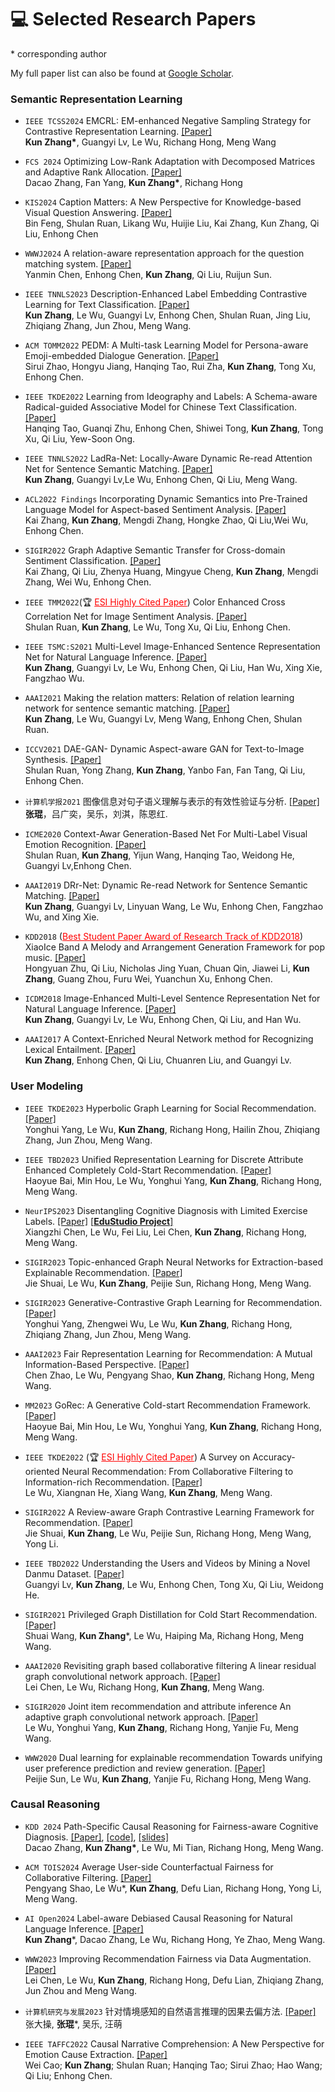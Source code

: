 # 💻 Selected Research Papers
\* corresponding author

My full paper list can also be found at [Google Scholar](https://scholar.google.com/citations?user=40coXH4AAAAJ).

### Semantic Representation Learning
- ``IEEE TCSS2024`` EMCRL: EM-enhanced Negative Sampling Strategy for Contrastive Representation Learning. [\[Paper\]](https://ieeexplore.ieee.org/document/10705792)  
**Kun Zhang\***, Guangyi Lv, Le Wu, Richang Hong, Meng Wang

- ``FCS 2024`` Optimizing Low-Rank Adaptation with Decomposed Matrices and Adaptive Rank Allocation. [\[Paper\]](https://zhangkunzk.github.io/)  
Dacao Zhang, Fan Yang, **Kun Zhang\***, Richang Hong

- ``KIS2024`` Caption Matters: A New Perspective for Knowledge-based Visual Question Answering. [\[Paper\]](https://link.springer.com/article/10.1007/s10115-024-02166-8)  
Bin Feng, Shulan Ruan, Likang Wu, Huijie Liu, Kai Zhang, Kun Zhang, Qi Liu, Enhong Chen 

- ``WWWJ2024`` A relation-aware representation approach for the question matching system. [\[Paper\]](https://link.springer.com/article/10.1007/s11280-024-01255-6)   
Yanmin Chen, Enhong Chen, **Kun Zhang**, Qi Liu, Ruijun Sun.

- ``IEEE TNNLS2023`` Description-Enhanced Label Embedding Contrastive Learning for Text Classification. [\[Paper\]](https://ieeexplore.ieee.org/document/10154259)   
**Kun Zhang**, Le Wu, Guangyi Lv, Enhong Chen, Shulan Ruan, Jing Liu, Zhiqiang Zhang, Jun Zhou, Meng Wang.

- ``ACM TOMM2022`` PEDM: A Multi-task Learning Model for Persona-aware Emoji-embedded Dialogue Generation. [\[Paper\]](https://dl.acm.org/doi/10.1145/3571819)  
Sirui Zhao, Hongyu Jiang, Hanqing Tao, Rui Zha, **Kun Zhang**, Tong Xu, Enhong Chen.

- ``IEEE TKDE2022`` Learning from Ideography and Labels: A Schema-aware Radical-guided Associative Model for Chinese Text Classification. [\[Paper\]](https://ieeexplore.ieee.org/abstract/document/9770424)   
Hanqing Tao, Guanqi Zhu, Enhong Chen, Shiwei Tong, **Kun Zhang**, Tong Xu, Qi Liu, Yew-Soon Ong.

- ``IEEE TNNLS2022`` LadRa-Net: Locally-Aware Dynamic Re-read Attention Net for Sentence Semantic Matching. [\[Paper\]](https://ieeexplore.ieee.org/document/9516694)   
**Kun Zhang**, Guangyi Lv,Le Wu, Enhong Chen, Qi Liu, Meng Wang.

- ``ACL2022 Findings`` Incorporating Dynamic Semantics into Pre-Trained Language Model for Aspect-based Sentiment Analysis. [\[Paper\]](https://aclanthology.org/2022.findings-acl.285.pdf)   
Kai Zhang, **Kun Zhang**, Mengdi Zhang, Hongke Zhao, Qi Liu,Wei Wu, Enhong Chen.

- ``SIGIR2022`` Graph Adaptive Semantic Transfer for Cross-domain Sentiment Classification. [\[Paper\]](https://dl.acm.org/doi/abs/10.1145/3477495.3531984)   
Kai Zhang, Qi Liu, Zhenya Huang, Mingyue Cheng, **Kun Zhang**, Mengdi Zhang, Wei Wu, Enhong Chen.

- ``IEEE TMM2022``(🏆 <font color=Red><u>ESI Highly Cited Paper</U></font>) Color Enhanced Cross Correlation Net for Image Sentiment Analysis. [\[Paper\]](https://ieeexplore.ieee.org/document/9566784)  
Shulan Ruan, **Kun Zhang**, Le Wu, Tong Xu, Qi Liu, Enhong Chen.

- ``IEEE TSMC:S2021`` Multi-Level Image-Enhanced Sentence Representation Net for Natural Language Inference. [\[Paper\]](https://ieeexplore.ieee.org/document/8820068)   
**Kun Zhang**, Guangyi Lv, Le Wu, Enhong Chen, Qi Liu, Han Wu, Xing Xie, Fangzhao Wu.

- ``AAAI2021`` Making the relation matters: Relation of relation learning network for sentence semantic matching. [\[Paper\]](https://ojs.aaai.org/index.php/AAAI/article/view/17694/17501)   
**Kun Zhang**, Le Wu, Guangyi Lv, Meng Wang, Enhong Chen, Shulan Ruan.

- ``ICCV2021`` DAE-GAN- Dynamic Aspect-aware GAN for Text-to-Image Synthesis. [\[Paper\]](https://openaccess.thecvf.com/content/ICCV2021/papers/Ruan_DAE-GAN_Dynamic_Aspect-Aware_GAN_for_Text-to-Image_Synthesis_ICCV_2021_paper.pdf)   
Shulan Ruan, Yong Zhang, **Kun Zhang**, Yanbo Fan, Fan Tang, Qi Liu, Enhong Chen.

- ``计算机学报2021`` 图像信息对句子语义理解与表示的有效性验证与分析. [\[Paper\]](http://cjc.ict.ac.cn/online/onlinepaper/zk-202128100039.pdf)   
**张琨**，吕广奕，吴乐，刘淇，陈恩红.

- ``ICME2020`` Context-Awar Generation-Based Net For Multi-Label Visual Emotion Recognition. [\[Paper\]](https://ieeexplore.ieee.org/document/9102855)   
Shulan Ruan, **Kun Zhang**, Yijun Wang, Hanqing Tao, Weidong He, Guangyi Lv,Enhong Chen.

- ``AAAI2019`` DRr-Net: Dynamic Re-read Network for Sentence Semantic Matching. [\[Paper\]](https://ojs.aaai.org/index.php/AAAI/article/view/4734)   
**Kun Zhang**, Guangyi Lv, Linyuan Wang, Le Wu, Enhong Chen, Fangzhao Wu, and Xing Xie. 

- ``KDD2018`` (<font color=Red><u>Best Student Paper Award of Research Track of KDD2018</U></font>) XiaoIce Band A Melody and Arrangement Generation Framework for pop music. [\[Paper\]](https://dl.acm.org/doi/10.1145/3219819.3220105)   
Hongyuan Zhu, Qi Liu, Nicholas Jing Yuan, Chuan Qin, Jiawei Li, **Kun Zhang**, Guang Zhou, Furu Wei, Yuanchun Xu, Enhong Chen. 

- ``ICDM2018`` Image-Enhanced Multi-Level Sentence Representation Net for Natural Language Inference. [\[Paper\]](https://ieeexplore.ieee.org/document/8594899)   
**Kun Zhang**, Guangyi Lv, Le Wu, Enhong Chen, Qi Liu, and Han Wu.

- ``AAAI2017`` A Context-Enriched Neural Network method for Recognizing Lexical Entailment. [\[Paper\]](https://dl.acm.org/doi/abs/10.5555/3298483.3298688)   
**Kun Zhang**, Enhong Chen, Qi Liu, Chuanren Liu, and Guangyi Lv.

### User Modeling
- ``IEEE TKDE2023`` Hyperbolic Graph Learning for Social Recommendation. [\[Paper\]](https://ieeexplore.ieee.org/abstract/document/10361607/)   
Yonghui Yang, Le Wu, **Kun Zhang**, Richang Hong, Hailin Zhou, Zhiqiang Zhang, Jun Zhou, Meng Wang. 

- ``IEEE TBD2023`` Unified Representation Learning for Discrete Attribute Enhanced Completely Cold-Start Recommendation. [\[Paper\]](https://www.computer.org/csdl/journal/bd/5555/01/10496230/1W28wUPxFOo)  
Haoyue Bai, Min Hou, Le Wu, Yonghui Yang, **Kun Zhang**, Richang Hong, Meng Wang.

- ``NeurIPS2023`` Disentangling Cognitive Diagnosis with Limited Exercise Labels. [\[Paper\]](https://neurips.cc/virtual/2023/poster/70446) [\[**EduStudio Project**\]](https://edustudio.ai/)  
Xiangzhi Chen, Le Wu, Fei Liu, Lei Chen, **Kun Zhang**, Richang Hong, Meng Wang.  

- ``SIGIR2023`` Topic-enhanced Graph Neural Networks for Extraction-based Explainable Recommendation. [\[Paper\]](https://dl.acm.org/doi/abs/10.1145/3539618.3591776)  
Jie Shuai, Le Wu, **Kun Zhang**, Peijie Sun, Richang Hong, Meng Wang.

- ``SIGIR2023`` Generative-Contrastive Graph Learning for Recommendation. [\[Paper\]](https://dl.acm.org/doi/abs/10.1145/3539618.3591691)   
Yonghui Yang, Zhengwei Wu, Le Wu, **Kun Zhang**, Richang Hong, Zhiqiang Zhang, Jun Zhou, Meng Wang. 

- ``AAAI2023`` Fair Representation Learning for Recommendation: A Mutual Information-Based Perspective. [\[Paper\]](https://ojs.aaai.org/index.php/AAAI/article/view/25617)   
Chen Zhao, Le Wu, Pengyang Shao, **Kun Zhang**, Richang Hong, Meng Wang.

- ``MM2023`` GoRec: A Generative Cold-start Recommendation Framework. [\[Paper\]](https://dl.acm.org/doi/10.1145/3581783.3612238)   
Haoyue Bai, Min Hou, Le Wu, Yonghui Yang, **Kun Zhang**, Richang Hong, Meng Wang.

- ``IEEE TKDE2022`` (🏆 <font color=Red><u>ESI Highly Cited Paper</U></font>) A Survey on Accuracy-oriented Neural Recommendation: From Collaborative Filtering to Information-rich Recommendation. [\[Paper\]](https://dl.acm.org/doi/abs/10.1109/TKDE.2022.3145690)   
Le Wu, Xiangnan He, Xiang Wang, **Kun Zhang**, Meng Wang.

- ``SIGIR2022`` A Review-aware Graph Contrastive Learning Framework for Recommendation. [\[Paper\]](https://dl.acm.org/doi/abs/10.1145/3477495.3531927)    
Jie Shuai, **Kun Zhang**, Le Wu, Peijie Sun, Richang Hong, Meng Wang, Yong Li.

- ``IEEE TBD2022`` Understanding the Users and Videos by Mining a Novel Danmu Dataset. [\[Paper\]](https://ieeexplore.ieee.org/document/8887283)    
Guangyi Lv, **Kun Zhang**, Le Wu, Enhong Chen, Tong Xu, Qi Liu, Weidong He.

- ``SIGIR2021`` Privileged Graph Distillation for Cold Start Recommendation. [\[Paper\]](https://dl.acm.org/doi/10.1145/3404835.3462929)   
Shuai Wang, **Kun Zhang**\*, Le Wu, Haiping Ma, Richang Hong, Meng Wang.

- ``AAAI2020`` Revisiting graph based collaborative filtering A linear residual graph convolutional network approach. [\[Paper\]](https://ojs.aaai.org/index.php/AAAI/article/view/5330)   
Lei Chen, Le Wu, Richang Hong, **Kun Zhang**, Meng Wang. 

- ``SIGIR2020`` Joint item recommendation and attribute inference An adaptive graph convolutional network approach. [\[Paper\]](https://dl.acm.org/doi/abs/10.1145/3397271.3401144)   
Le Wu, Yonghui Yang, **Kun Zhang**, Richang Hong, Yanjie Fu, Meng Wang.

- ``WWW2020`` Dual learning for explainable recommendation Towards unifying user preference prediction and review generation. [\[Paper\]](https://dl.acm.org/doi/10.1145/3366423.3380164)   
Peijie Sun, Le Wu, **Kun Zhang**, Yanjie Fu, Richang Hong, Meng Wang.
 
### Causal Reasoning


- ``KDD 2024`` Path-Specific Causal Reasoning for Fairness-aware Cognitive Diagnosis. [\[Paper\]](http://arxiv.org/abs/2406.03064), [\[code\]](https://github.com/NLPfreshman0/PSCRF
), [\[slides\]](slides/kdd2024-PSCRF.pdf)     
Dacao Zhang, **Kun Zhang\***, Le Wu, Mi Tian, Richang Hong, Meng Wang.

- ``ACM TOIS2024`` Average User-side Counterfactual Fairness for Collaborative Filtering. [\[Paper\]](https://dl.acm.org/doi/pdf/10.1145/3656639)   
Pengyang Shao, Le Wu\*, **Kun Zhang**, Defu Lian, Richang Hong, Yong Li, Meng Wang.

- ``AI Open2024`` Label-aware Debiased Causal Reasoning for Natural Language Inference. [\[Paper\]](https://www.sciencedirect.com/science/article/pii/S2666651024000081)  
**Kun Zhang**\*, Dacao Zhang, Le Wu, Richang Hong, Ye Zhao, Meng Wang.

- ``WWW2023`` Improving Recommendation Fairness via Data Augmentation. [\[Paper\]](https://dl.acm.org/doi/abs/10.1145/3543507.3583341)   
Lei Chen, Le Wu, **Kun Zhang**, Richang Hong, Defu Lian, Zhiqiang Zhang, Jun Zhou and Meng Wang.

- ``计算机研究与发展2023`` 针对情境感知的自然语言推理的因果去偏方法. [\[Paper\]](https://crad.ict.ac.cn/cn/article/doi/10.7544/issn1000-1239.202330248)   
张大操, **张琨**\*, 吴乐, 汪萌

- ``IEEE TAFFC2022`` Causal Narrative Comprehension: A New Perspective for Emotion Cause Extraction. [\[Paper\]](https://www.computer.org/csdl/journal/ta/2022/04/09893322/1GGLaQcseL6)   
Wei Cao; **Kun Zhang**; Shulan Ruan; Hanqing Tao; Sirui Zhao; Hao Wang; Qi Liu; Enhong Chen.